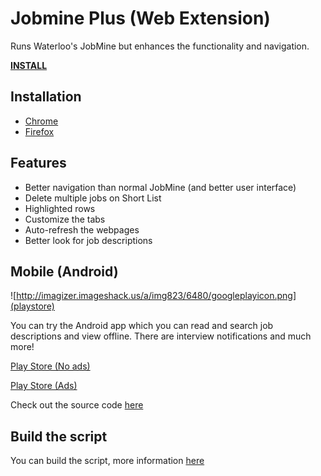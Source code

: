 # Jobmine Plus (Web Extension)

Runs Waterloo's JobMine but enhances the functionality and navigation. 

[**INSTALL**](https://raw.githubusercontent.com/matthewn4444/jobmine-plus-extension/master/jobmine_plus.user.js)

## Installation

- [Chrome](https://github.com/matthewn4444/jobmine-plus-extension/wiki/Chrome)
- [Firefox](https://github.com/matthewn4444/jobmine-plus-extension/wiki/Firefox)

## Features

- Better navigation than normal JobMine (and better user interface)
- Delete multiple jobs on Short List
- Highlighted rows
- Customize the tabs
- Auto-refresh the webpages
- Better look for job descriptions

## Mobile (Android)

![http://imagizer.imageshack.us/a/img823/6480/googleplayicon.png](playstore)

You can try the Android app which you can read and search job descriptions and view offline.
There are interview notifications and much more!


[Play Store (No ads)](https://play.google.com/store/apps/details?id=com.jobmineplus.mobilepro)

[Play Store (Ads)](https://play.google.com/store/apps/details?id=com.jobmineplus.mobile)


Check out the source code [here](https://github.com/matthewn4444/Jobmine-Plus)

## Build the script

You can build the script, more information [here](https://github.com/matthewn4444/jobmine-plus-extension/wiki/Build-from-Source)